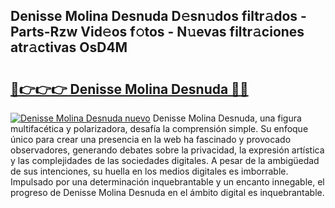 ## Denisse Molina Desnuda D𝚎sn𝚞dos filtr𝚊dos - Parts-Rzw Vid𝚎os f𝚘tos - N𝚞evas filtr𝚊ciones atr𝚊ctivas OsD4M

# <h2><a href="http://mb37xg.tromn.icu/?c=Denisse+Molina+Desnuda">🔗👉👉👉 Denisse Molina Desnuda 🔗🔗</a></h2>

[![Denisse Molina Desnuda nuevo](https://i.imgur.com/pEAQMta.gif)](http://mb37xg.tromn.icu/?c=Denisse+Molina+Desnuda)
Denisse Molina Desnuda, una figura multifacética y polarizadora, desafía la comprensión simple. Su enfoque único para crear una presencia en la web ha fascinado y provocado observadores, generando debates sobre la privacidad, la expresión artística y las complejidades de las sociedades digitales. A pesar de la ambigüedad de sus intenciones, su huella en los medios digitales es imborrable. Impulsado por una determinación inquebrantable y un encanto innegable, el progreso de Denisse Molina Desnuda en el ámbito digital es inquebrantable.
